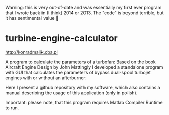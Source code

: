 Warning: this is very out-of-date and was essentially my first ever program that I wrote back in (I think) 2014 or 2013. The "code" is beyond terrible, but it has sentimental value 🙂

# turbine-engine-calculator

http://konradmalik.cba.pl

A program to calculate the parameters of a turbofan:
Based on the book Aircraft Engine Design by John Mattingly I developed a standalone program with GUI that calculates the parameters of bypass dual-spool turbojet engines with or without an afterburner.

Here I present a github repository with my software, which also contains a manual describing the usage of this application (only in polish).

Important: please note, that this program requires Matlab Compiler Runtime to run.

